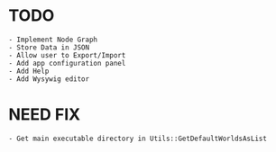 # TODO

	- Implement Node Graph
	- Store Data in JSON
	- Allow user to Export/Import
	- Add app configuration panel
	- Add Help
	- Add Wysywig editor

# NEED FIX

	- Get main executable directory in Utils::GetDefaultWorldsAsList

